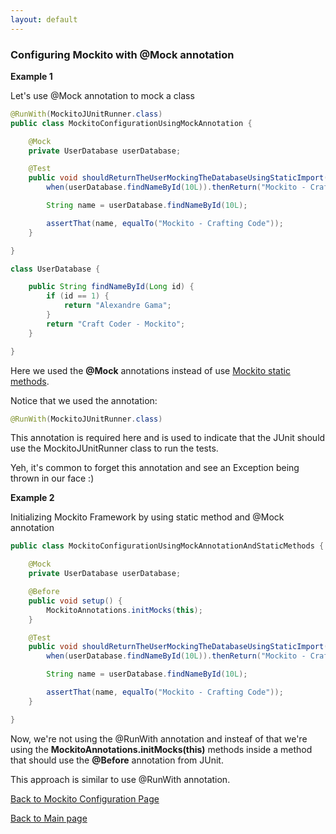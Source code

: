 ```yaml
---
layout: default
---
```


### Configuring Mockito with @Mock annotation

**Example 1**

Let's use @Mock annotation to mock a class

```java
@RunWith(MockitoJUnitRunner.class)
public class MockitoConfigurationUsingMockAnnotation {

	@Mock
	private UserDatabase userDatabase;

	@Test
	public void shouldReturnTheUserMockingTheDatabaseUsingStaticImport() throws Exception {
		when(userDatabase.findNameById(10L)).thenReturn("Mockito - Crafting Code");

		String name = userDatabase.findNameById(10L);

		assertThat(name, equalTo("Mockito - Crafting Code"));
	}

}

class UserDatabase {

	public String findNameById(Long id) {
		if (id == 1) {
			return "Alexandre Gama";
		}
		return "Craft Coder - Mockito";
	}

}

```

Here we used the **@Mock** annotations instead of use [Mockito static methods](mockito-configuration-without-annotation).

Notice that we used the annotation:

```java
@RunWith(MockitoJUnitRunner.class)
```

This annotation is required here and is used to indicate that the JUnit should use the MockitoJUnitRunner class to run the tests.

Yeh, it's common to forget this annotation and see an Exception being thrown in our face :)

**Example 2**

Initializing Mockito Framework by using static method and @Mock annotation

```java
public class MockitoConfigurationUsingMockAnnotationAndStaticMethods {

	@Mock
	private UserDatabase userDatabase;

	@Before
	public void setup() {
		MockitoAnnotations.initMocks(this);
	}

	@Test
	public void shouldReturnTheUserMockingTheDatabaseUsingStaticImport() throws Exception {
		when(userDatabase.findNameById(10L)).thenReturn("Mockito - Crafting Code");

		String name = userDatabase.findNameById(10L);

		assertThat(name, equalTo("Mockito - Crafting Code"));
	}

}

```

Now, we're not using the @RunWith annotation and insteaf of that we're using the **MockitoAnnotations.initMocks(this)** methods
inside a method that should use the **@Before** annotation from JUnit.

This approach is similar to use @RunWith annotation.

[Back to Mockito Configuration Page](configuring-mockito-with-and-without-annotation)

[Back to Main page](/)
